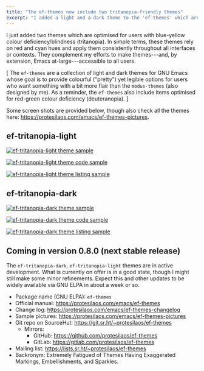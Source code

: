 ```yaml
---
title: "The ef-themes now include two tritanopia-friendly themes"
excerpt: "I added a light and a dark theme to the 'ef-themes' which are optimised for users with blue-yellow colour deficiency"
---
```


I just added two themes which are optimised for users with blue-yellow
colour deficiency/blindness (tritanopia).  In simple terms, these
themes rely on red and cyan hues and apply them consistently
throughout all interfaces or contexts.  They complement my efforts to
make themes---and, by extension, Emacs at-large---accessible to all
users.

[ The `ef-themes` are a collection of light and dark themes for GNU
  Emacs whose goal is to provide colourful ("pretty") yet legible
  options for users who want something with a bit more flair than the
  `modus-themes` (also designed by me).  As a reminder, the
  `ef-themes` also include items optimised for red-green colour
  deficiency (deuteranopia). ]

Some screen shots are provided below, though also check all the themes
here: <https://protesilaos.com/emacs/ef-themes-pictures>.

## ef-tritanopia-light

<a href="{{'/assets/images/ef/ef-tritanopia-light.png' | absolute_url }}"><img alt="ef-tritanopia-light theme sample" src="{{'/assets/images/ef/ef-tritanopia-light.png' | absolute_url }}"/></a>

<a href="{{'/assets/images/ef/ef-tritanopia-light-code.png' | absolute_url }}"><img alt="ef-tritanopia-light theme code sample" src="{{'/assets/images/ef/ef-tritanopia-light-code.png' | absolute_url }}"/></a>

<a href="{{'/assets/images/ef/ef-tritanopia-light-listing.png' | absolute_url }}"><img alt="ef-tritanopia-light theme listing sample" src="{{'/assets/images/ef/ef-tritanopia-light-listing.png' | absolute_url }}"/></a>

## ef-tritanopia-dark

<a href="{{'/assets/images/ef/ef-tritanopia-dark.png' | absolute_url }}"><img alt="ef-tritanopia-dark theme sample" src="{{'/assets/images/ef/ef-tritanopia-dark.png' | absolute_url }}"/></a>

<a href="{{'/assets/images/ef/ef-tritanopia-dark-code.png' | absolute_url }}"><img alt="ef-tritanopia-dark theme code sample" src="{{'/assets/images/ef/ef-tritanopia-dark-code.png' | absolute_url }}"/></a>

<a href="{{'/assets/images/ef/ef-tritanopia-dark-listing.png' | absolute_url }}"><img alt="ef-tritanopia-dark theme listing sample" src="{{'/assets/images/ef/ef-tritanopia-dark-listing.png' | absolute_url }}"/></a>

## Coming in version 0.8.0 (next stable release)

The `ef-tritanopia-dark`, `ef-tritanopia-light` themes are in active
development.  What is currently on offer is in a good state, though I
might still make some minor refinements.  Expect this and other
updates to be widely available via GNU ELPA in about a week or so.

+ Package name (GNU ELPA): `ef-themes`
+ Official manual: <https://protesilaos.com/emacs/ef-themes>
+ Change log: <https://protesilaos.com/emacs/ef-themes-changelog>
+ Sample pictures: <https://protesilaos.com/emacs/ef-themes-pictures>
+ Git repo on SourceHut: <https://git.sr.ht/~protesilaos/ef-themes>
  - Mirrors:
    + GitHub: <https://github.com/protesilaos/ef-themes>
    + GitLab: <https://gitlab.com/protesilaos/ef-themes>
+ Mailing list: <https://lists.sr.ht/~protesilaos/ef-themes>
+ Backronym: Extremely Fatigued of Themes Having Exaggerated Markings,
  Embellishments, and Sparkles.
